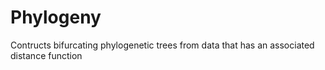 # Phylogeny
Contructs bifurcating phylogenetic trees from data that has an associated distance function
